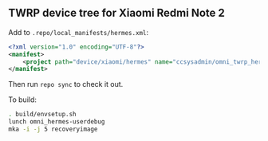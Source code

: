 ## TWRP device tree for Xiaomi Redmi Note 2

Add to `.repo/local_manifests/hermes.xml`:

```xml
<?xml version="1.0" encoding="UTF-8"?>
<manifest>
	<project path="device/xiaomi/hermes" name="ccsysadmin/omni_twrp_hermes" remote="github" revision="android-5.1" groups="pdk" />
</manifest>
```

Then run `repo sync` to check it out.

To build:

```sh
. build/envsetup.sh
lunch omni_hermes-userdebug
mka -i -j 5 recoveryimage
```
